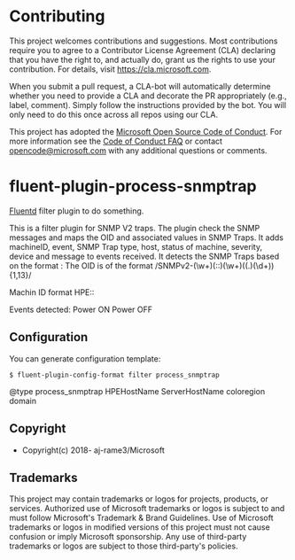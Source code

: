 # Contributing

This project welcomes contributions and suggestions.  Most contributions require you to agree to a
Contributor License Agreement (CLA) declaring that you have the right to, and actually do, grant us
the rights to use your contribution. For details, visit https://cla.microsoft.com.

When you submit a pull request, a CLA-bot will automatically determine whether you need to provide
a CLA and decorate the PR appropriately (e.g., label, comment). Simply follow the instructions
provided by the bot. You will only need to do this once across all repos using our CLA.

This project has adopted the [Microsoft Open Source Code of Conduct](https://opensource.microsoft.com/codeofconduct/).
For more information see the [Code of Conduct FAQ](https://opensource.microsoft.com/codeofconduct/faq/) or
contact [opencode@microsoft.com](mailto:opencode@microsoft.com) with any additional questions or comments.

# fluent-plugin-process-snmptrap

[Fluentd](https://fluentd.org/) filter plugin to do something.

This is a filter plugin for SNMP V2 traps. The plugin check the SNMP messages and maps the OID and associated values in SNMP Traps. 
It adds machineID, event, SNMP Trap type, host, status of machine, severity, device and message to events received. It detects the 
SNMP Traps based on the format <OID>:<Value>
The OID is of the format /SNMPv2-(\w+)(::)(\w+)((\.)(\d+)){1,13}/

Machin ID format 
HPE:<Coloregion>:<ChassisSerialNo>

Events detected:
Power ON
Power OFF

## Configuration

You can generate configuration template:

```
$ fluent-plugin-config-format filter process_snmptrap
```

<filter SNMPTrap.Alert>
   @type process_snmptrap
   HPEHostName ServerHostName
   coloregion <colo region>
   domain <domain>
</filter>



## Copyright

* Copyright(c) 2018- aj-rame3/Microsoft

## Trademarks 

This project may contain trademarks or logos for projects, products, or services. Authorized use of Microsoft trademarks or logos is subject to and must follow Microsoft's Trademark & Brand Guidelines. Use of Microsoft trademarks or logos in modified versions of this project must not cause confusion or imply Microsoft sponsorship. Any use of third-party trademarks or logos are subject to those third-party's policies.
